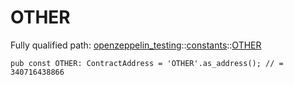 # OTHER

Fully qualified path: [openzeppelin_testing](./openzeppelin_testing.md)::[constants](./openzeppelin_testing-constants.md)::[OTHER](./openzeppelin_testing-constants-OTHER.md)

<pre><code class="language-cairo">pub const OTHER: ContractAddress = &apos;OTHER&apos;.as_address(); // = 340716438866</code></pre>

